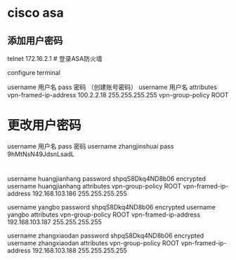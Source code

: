 # cisco asa

## 添加用户密码

telnet 172.16.2.1 # 登录ASA防火墙

configure terminal

username 用户名 pass 密码 （创建账号密码）
username 用户名 attributes
  vpn-framed-ip-address 100.2.2.18 255.255.255.255
  vpn-group-policy ROOT

# 更改用户密码

username 用户名 pass 密码
username zhangjinshuai pass 9hMtNsN49JdsnLsadL


#
username huangjianhang password shpqS8Dkq4ND8b06 encrypted
username huangjianhang attributes
 vpn-group-policy ROOT
 vpn-framed-ip-address 192.168.103.186 255.255.255.255

 username yangbo password shpqS8Dkq4ND8b06 encrypted
 username yangbo attributes
  vpn-group-policy ROOT
  vpn-framed-ip-address 192.168.103.187 255.255.255.255

  username zhangxiaodan password shpqS8Dkq4ND8b06 encrypted
  username zhangxiaodan attributes
   vpn-group-policy ROOT
   vpn-framed-ip-address 192.168.103.188 255.255.255.255  
